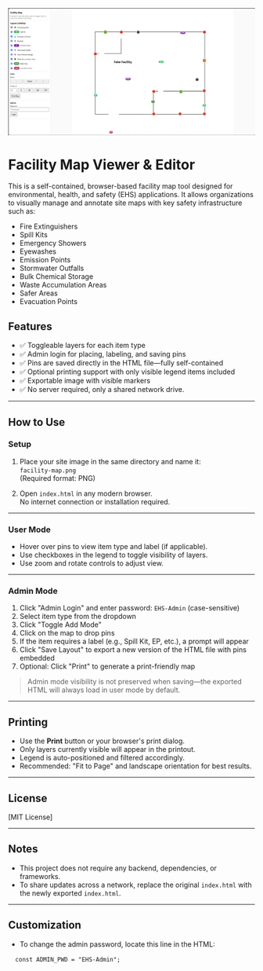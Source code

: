 <img src="https://github.com/skellywampus/EHS-Facility-Map/blob/main/Screenshot.png" alt="">

# Facility Map Viewer & Editor

This is a self-contained, browser-based facility map tool designed for environmental, health, and safety (EHS) applications. It allows organizations to visually manage and annotate site maps with key safety infrastructure such as:

- Fire Extinguishers  
- Spill Kits  
- Emergency Showers  
- Eyewashes  
- Emission Points  
- Stormwater Outfalls  
- Bulk Chemical Storage  
- Waste Accumulation Areas  
- Safer Areas  
- Evacuation Points  

## Features

- ✅ Toggleable layers for each item type  
- ✅ Admin login for placing, labeling, and saving pins  
- ✅ Pins are saved directly in the HTML file—fully self-contained  
- ✅ Optional printing support with only visible legend items included  
- ✅ Exportable image with visible markers  
- ✅ No server required, only a shared network drive.

---

## How to Use

### Setup

1. Place your site image in the same directory and name it:  
   `facility-map.png`  
   (Required format: PNG)

2. Open `index.html` in any modern browser.  
   No internet connection or installation required.

---

### User Mode

- Hover over pins to view item type and label (if applicable).  
- Use checkboxes in the legend to toggle visibility of layers.  
- Use zoom and rotate controls to adjust view.

---

### Admin Mode

1. Click "Admin Login" and enter password: `EHS-Admin` (case-sensitive)  
2. Select item type from the dropdown  
3. Click "Toggle Add Mode"  
4. Click on the map to drop pins  
5. If the item requires a label (e.g., Spill Kit, EP, etc.), a prompt will appear  
6. Click "Save Layout" to export a new version of the HTML file with pins embedded  
7. Optional: Click "Print" to generate a print-friendly map

> Admin mode visibility is not preserved when saving—the exported HTML will always load in user mode by default.

---

## Printing

- Use the **Print** button or your browser's print dialog.  
- Only layers currently visible will appear in the printout.  
- Legend is auto-positioned and filtered accordingly.  
- Recommended: "Fit to Page" and landscape orientation for best results.

---

## License

[MIT License]

---

## Notes

- This project does not require any backend, dependencies, or frameworks.  
- To share updates across a network, replace the original `index.html` with the newly exported `index.html`.

---

## Customization

- To change the admin password, locate this line in the HTML:

```
  const ADMIN_PWD = "EHS-Admin";
